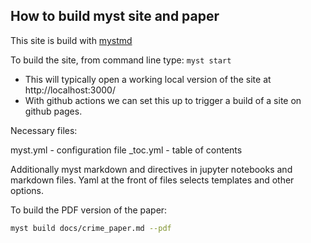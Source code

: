 ## How to build myst site and paper


This site is build with [mystmd](https://mystmd.org/guide)


To build the site, from command line type:
`myst start`

- This will typically open a working local version of the site at http://localhost:3000/
- With github actions we can set this up to trigger a build of a site on github pages.

Necessary files: 

myst.yml  - configuration file
_toc.yml  - table of contents

Additionally myst markdown and directives in jupyter notebooks and markdown files.  Yaml at the front of files selects templates and other options.


To build the PDF version of the paper:
```bash
myst build docs/crime_paper.md --pdf
```
